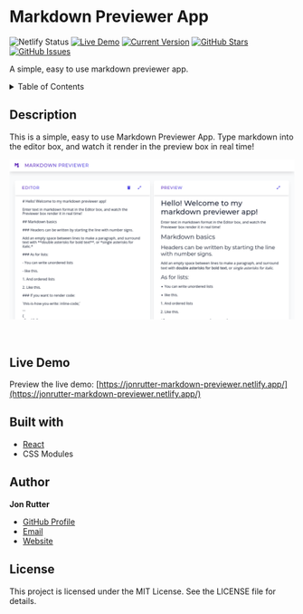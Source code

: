 # Markdown Previewer App

![Netlify Status](https://api.netlify.com/api/v1/badges/5cb5f43f-cd74-4d73-939f-2e3946e2acaa/deploy-status)
[![Live Demo](https://img.shields.io/badge/demo-online-green.svg)](https://jonrutter-markdown-previewer.netlify.app/)
[![Current Version](https://img.shields.io/badge/version-1.0.0-green.svg)](https://github.com/rutterjt/markdown-previewer)
[![GitHub Stars](https://img.shields.io/github/stars/rutterjt/markdown-previewer.svg)](https://github.com/rutterjt/markdown-previewer/stargazers)
[![GitHub Issues](https://img.shields.io/github/issues/rutterjt/markdown-previewer.svg)](https://github.com/rutterjt/markdown-previewer/issues)

A simple, easy to use markdown previewer app.

<details>
  <summary>Table of Contents</summary>
  <ol>
    <li><a href="#description">Description</a></li>
    <li><a href="#live-demo">Live Demo</a></li>
    <li><a href="#built-with">Built With</a></li>
    <li><a href="#author">Author</a></li>
    <li><a href="#license">License</a></li>
  </ol>
</details>

## Description

This is a simple, easy to use Markdown Previewer App. Type markdown into the editor box, and watch it render in the preview box in real time!

![Preview of the Markdown Previewer project](./github/preview-main.png)

<br />

## Live Demo

Preview the live demo: [https://jonrutter-markdown-previewer.netlify.app/](https://jonrutter-markdown-previewer.netlify.app/)

## Built with

- [React](https://reactjs.org/)
- CSS Modules

## Author

**Jon Rutter**

- [GitHub Profile](https://www.github.com/rutterjt)
- [Email](mailto:contact@jonrutter.io)
- [Website](https://www.jonrutter.io)

## License

This project is licensed under the MIT License. See the LICENSE file for details.
